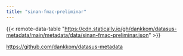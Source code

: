 ```yaml
---
title: "sinan-fmac-preliminar"
---
```


{{< remote-data-table "https://cdn.statically.io/gh/dankkom/datasus-metadata/main/metadata/data/sinan-fmac-preliminar.json" >}}

https://github.com/dankkom/datasus-metadata
